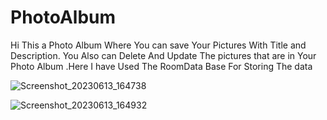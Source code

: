 # PhotoAlbum
Hi This a Photo Album Where You can save Your Pictures With Title and Description.  You Also can Delete And Update The pictures that are in Your Photo Album .Here I  have Used The RoomData Base For Storing The data 



![Screenshot_20230613_164738](https://github.com/Bhuvana-71/PhotoAlbum/assets/112925214/618b07c7-4184-4560-a922-bf8ab30954da)



![Screenshot_20230613_164932](https://github.com/Bhuvana-71/PhotoAlbum/assets/112925214/4d22b788-6910-487e-ad3b-4bfab158864f)
